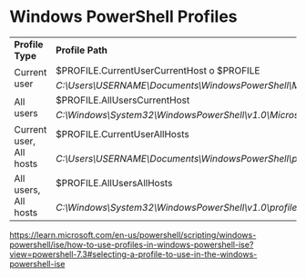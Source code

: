 # Windows PowerShell Profiles
<table>
	<tbody>
		<tr>
			<td><strong>Profile Type</strong></td>
			<td><strong>Profile Path</strong></td>
		</tr>
		<tr>
			<td rowspan="2">Current user</td>
			<td>$PROFILE.CurrentUserCurrentHost o $PROFILE</td>
		</tr>
		<tr>
			<td><em>C:\Users\USERNAME\Documents\WindowsPowerShell\Microsoft.PowerShell_profile.ps1</em></td>
		</tr>
		<tr>
			<td rowspan="2">All users</td>
			<td>$PROFILE.AllUsersCurrentHost</td>
		</tr>
		<tr>
			<td><em>C:\Windows\System32\WindowsPowerShell\v1.0\Microsoft.PowerShell_profile.ps1</em></td>
		</tr>
		<tr>
			<td rowspan="2">Current user, All hosts</td>
			<td>$PROFILE.CurrentUserAllHosts</td>
		</tr>
		<tr>
			<td><em>C:\Users\USERNAME\Documents\WindowsPowerShell\profile.ps1</em></td>
		</tr>
		<tr>
			<td rowspan="2">All users, All hosts</td>
			<td>$PROFILE.AllUsersAllHosts</td>
		</tr>
		<tr>
			<td><em>C:\Windows\System32\WindowsPowerShell\v1.0\profile.ps1</em></td>
		</tr>
	</tbody>
</table>

https://learn.microsoft.com/en-us/powershell/scripting/windows-powershell/ise/how-to-use-profiles-in-windows-powershell-ise?view=powershell-7.3#selecting-a-profile-to-use-in-the-windows-powershell-ise